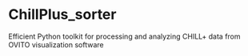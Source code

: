 # ChillPlus_sorter
Efficient Python toolkit for processing and analyzing CHILL+ data from OVITO visualization software
